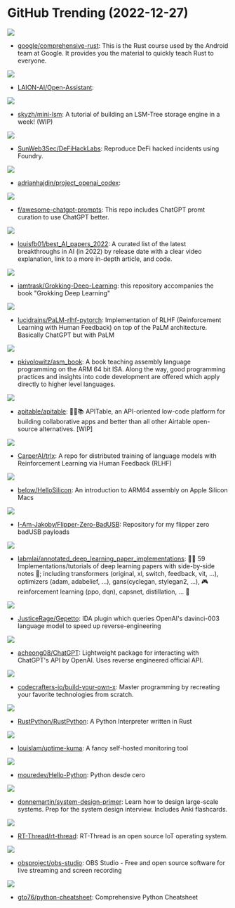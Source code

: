 # GitHub Trending (2022-12-27)

![](https://img.shields.io/badge/Rust-New%20517-green?style=flat-square&logo=appveyor)
- [google/comprehensive-rust](https://github.com/google/comprehensive-rust): This is the Rust course used by the Android team at Google. It provides you the material to quickly teach Rust to everyone.

![](https://img.shields.io/badge/Python-New%20158-green?style=flat-square&logo=appveyor)
- [LAION-AI/Open-Assistant](https://github.com/LAION-AI/Open-Assistant): 

![](https://img.shields.io/badge/Rust-New%20149-green?style=flat-square&logo=appveyor)
- [skyzh/mini-lsm](https://github.com/skyzh/mini-lsm): A tutorial of building an LSM-Tree storage engine in a week! (WIP)

![](https://img.shields.io/badge/Solidity-New%2083-green?style=flat-square&logo=appveyor)
- [SunWeb3Sec/DeFiHackLabs](https://github.com/SunWeb3Sec/DeFiHackLabs): Reproduce DeFi hacked incidents using Foundry.

![](https://img.shields.io/badge/JavaScript-New%2065-green?style=flat-square&logo=appveyor)
- [adrianhajdin/project_openai_codex](https://github.com/adrianhajdin/project_openai_codex): 

![](https://img.shields.io/badge/HTML-New%20232-green?style=flat-square&logo=appveyor)
- [f/awesome-chatgpt-prompts](https://github.com/f/awesome-chatgpt-prompts): This repo includes ChatGPT promt curation to use ChatGPT better.

![](https://img.shields.io/badge/none-New%20640-green?style=flat-square&logo=appveyor)
- [louisfb01/best_AI_papers_2022](https://github.com/louisfb01/best_AI_papers_2022): A curated list of the latest breakthroughs in AI (in 2022) by release date with a clear video explanation, link to a more in-depth article, and code.

![](https://img.shields.io/badge/Jupyter%20Notebook-New%2089-green?style=flat-square&logo=appveyor)
- [iamtrask/Grokking-Deep-Learning](https://github.com/iamtrask/Grokking-Deep-Learning): this repository accompanies the book "Grokking Deep Learning"

![](https://img.shields.io/badge/Python-New%20326-green?style=flat-square&logo=appveyor)
- [lucidrains/PaLM-rlhf-pytorch](https://github.com/lucidrains/PaLM-rlhf-pytorch): Implementation of RLHF (Reinforcement Learning with Human Feedback) on top of the PaLM architecture. Basically ChatGPT but with PaLM

![](https://img.shields.io/badge/Assembly-New%20393-green?style=flat-square&logo=appveyor)
- [pkivolowitz/asm_book](https://github.com/pkivolowitz/asm_book): A book teaching assembly language programming on the ARM 64 bit ISA. Along the way, good programming practices and insights into code development are offered which apply directly to higher level languages.

![](https://img.shields.io/badge/TypeScript-New%20215-green?style=flat-square&logo=appveyor)
- [apitable/apitable](https://github.com/apitable/apitable): 🚀🎉📚 APITable, an API-oriented low-code platform for building collaborative apps and better than all other Airtable open-source alternatives. [WIP]

![](https://img.shields.io/badge/Python-New%2054-green?style=flat-square&logo=appveyor)
- [CarperAI/trlx](https://github.com/CarperAI/trlx): A repo for distributed training of language models with Reinforcement Learning via Human Feedback (RLHF)

![](https://img.shields.io/badge/Assembly-New%20112-green?style=flat-square&logo=appveyor)
- [below/HelloSilicon](https://github.com/below/HelloSilicon): An introduction to ARM64 assembly on Apple Silicon Macs

![](https://img.shields.io/badge/PowerShell-New%2049-green?style=flat-square&logo=appveyor)
- [I-Am-Jakoby/Flipper-Zero-BadUSB](https://github.com/I-Am-Jakoby/Flipper-Zero-BadUSB): Repository for my flipper zero badUSB payloads

![](https://img.shields.io/badge/Jupyter%20Notebook-New%20177-green?style=flat-square&logo=appveyor)
- [labmlai/annotated_deep_learning_paper_implementations](https://github.com/labmlai/annotated_deep_learning_paper_implementations): 🧑‍🏫 59 Implementations/tutorials of deep learning papers with side-by-side notes 📝; including transformers (original, xl, switch, feedback, vit, ...), optimizers (adam, adabelief, ...), gans(cyclegan, stylegan2, ...), 🎮 reinforcement learning (ppo, dqn), capsnet, distillation, ... 🧠

![](https://img.shields.io/badge/Python-New%2039-green?style=flat-square&logo=appveyor)
- [JusticeRage/Gepetto](https://github.com/JusticeRage/Gepetto): IDA plugin which queries OpenAI's davinci-003 language model to speed up reverse-engineering

![](https://img.shields.io/badge/Python-New%2082-green?style=flat-square&logo=appveyor)
- [acheong08/ChatGPT](https://github.com/acheong08/ChatGPT): Lightweight package for interacting with ChatGPT's API by OpenAI. Uses reverse engineered official API.

![](https://img.shields.io/badge/none-New%20217-green?style=flat-square&logo=appveyor)
- [codecrafters-io/build-your-own-x](https://github.com/codecrafters-io/build-your-own-x): Master programming by recreating your favorite technologies from scratch.

![](https://img.shields.io/badge/Rust-New%2025-green?style=flat-square&logo=appveyor)
- [RustPython/RustPython](https://github.com/RustPython/RustPython): A Python Interpreter written in Rust

![](https://img.shields.io/badge/JavaScript-New%20176-green?style=flat-square&logo=appveyor)
- [louislam/uptime-kuma](https://github.com/louislam/uptime-kuma): A fancy self-hosted monitoring tool

![](https://img.shields.io/badge/Python-New%20124-green?style=flat-square&logo=appveyor)
- [mouredev/Hello-Python](https://github.com/mouredev/Hello-Python): Python desde cero

![](https://img.shields.io/badge/Python-New%2096-green?style=flat-square&logo=appveyor)
- [donnemartin/system-design-primer](https://github.com/donnemartin/system-design-primer): Learn how to design large-scale systems. Prep for the system design interview. Includes Anki flashcards.

![](https://img.shields.io/badge/C-New%2016-green?style=flat-square&logo=appveyor)
- [RT-Thread/rt-thread](https://github.com/RT-Thread/rt-thread): RT-Thread is an open source IoT operating system.

![](https://img.shields.io/badge/C-New%2026-green?style=flat-square&logo=appveyor)
- [obsproject/obs-studio](https://github.com/obsproject/obs-studio): OBS Studio - Free and open source software for live streaming and screen recording

![](https://img.shields.io/badge/Python-New%2064-green?style=flat-square&logo=appveyor)
- [gto76/python-cheatsheet](https://github.com/gto76/python-cheatsheet): Comprehensive Python Cheatsheet

